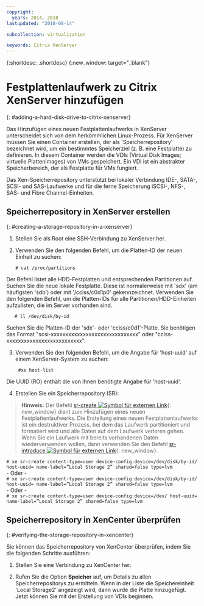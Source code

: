 ```yaml
---
copyright:
  years: 2014, 2018
lastupdated: "2018-08-14"

subcollection: virtualization

keywords: Citrix XenServer
---
```


{:shortdesc: .shortdesc}
{:new_window: target="_blank"}

# Festplattenlaufwerk zu Citrix XenServer hinzufügen
{: #adding-a-hard-disk-drive-to-citrix-xenserver}

Das Hinzufügen eines neuen Festplattenlaufwerks in XenServer unterscheidet sich von dem herkömmlichen Linux-Prozess. Für XenServer müssen Sie einen Container erstellen, der als 'Speicherrepository' bezeichnet wird, um ein bestimmtes Speicherziel (z. B. eine Festplatte) zu definieren. In diesem Container werden die VDIs (Virtual Disk Images; virtuelle Plattenimages) von VMs gespeichert. Ein VDI ist ein abstrakter Speicherbereich, der als Festplatte für VMs fungiert.

Das Xen-Speicherrepository unterstützt bei lokaler Verbindung IDE-, SATA-, SCSI- und SAS-Laufwerke und für die ferne Speicherung iSCSI-, NFS-, SAS- und Fibre Channel-Einheiten.

## Speicherrepository in XenServer erstellen
{: #creating-a-storage-repository-in-a-xenserver}

1. Stellen Sie als Root eine SSH-Verbindung zu XenServer her.

2. Verwenden Sie den folgenden Befehl, um die Platten-ID der neuen Einheit zu suchen:

       # cat /proc/partitions

  Der Befehl listet alle HDD-Festplatten und entsprechenden Partitionen auf. Suchen Sie die neue lokale Festplatte. Diese ist normalerweise mit 'sdx' (am häufigsten 'sdb') oder mit '/cciss/c0d1p0' gekennzeichnet. Verwenden Sie den folgenden Befehl, um die Platten-IDs für alle Partitionen/HDD-Einheiten aufzulisten, die im Server vorhanden sind.

       # ll /dev/disk/by-id

  Suchen Sie die Platten-ID der 'sdx'- oder 'cciss/c0d1'-Platte. Sie benötigen das Format "scsi-xxxxxxxxxxxxxxxxxxxxxxxxxxxxxx" oder "cciss-xxxxxxxxxxxxxxxxxxxxxxxxxx".

3. Verwenden Sie den folgenden Befehl, um die Angabe für 'host-uuid' auf einem XenServer-System zu suchen:

        #xe host-list

  Die UUID (RO) enthält die von Ihnen benötigte Angabe für 'host-uuid'.

4. Erstellen Sie ein Speicherrepository (SR):

  > **Hinweis:** Der Befehl [sr-create ![Symbol für externen Link](../../icons/launch-glyph.svg "Symbol für externen Link")](http://support.citrix.com/article/CTX121313){: new_window} dient zum Hinzufügen eines neuen Festplattenlaufwerks. Die Erstellung eines neuen Festplattenlaufwerks ist ein destruktiver Prozess, bei dem das Laufwerk partitioniert und formatiert wird und alle Daten auf dem Laufwerk verloren gehen. Wenn Sie ein Laufwerk mit bereits vorhandenen Daten wiederverwenden wollen, dann verwenden Sie den Befehl [sr-introduce ![Symbol für externen Link](../../icons/launch-glyph.svg "Symbol für externen Link")](http://support.citrix.com/article/CTX121896){: new_window}.

  `# xe sr-create content-type=user device-config:device=/dev/disk/by-id/ host-uuid= name-label=”Local Storage 2” shared=false type=lvm`<br/>
  \- Oder -<br/>
  `# xe sr-create content-type=user device-config:device=/dev/disk/by-id/ host-uuid= name-label=”Local Storage 2” shared=false type=lvm`<br/>
  \- Oder -<br/>
  `# xe sr-create content-type=user device-config:device=/dev/ host-uuid= name-label=”Local Storage 2” shared=false type=lvm`

## Speicherrepository in XenCenter überprüfen
{: #verifying-the-storage-repository-in-xencenter}

Sie können das Speicherrepository von XenCenter überprüfen, indem Sie die folgenden Schritte ausführen:

1. Stellen Sie eine Verbindung zu XenCenter her.

2. Rufen Sie die Option **Speicher** auf, um Details zu allen Speicherrepositorys zu ermitteln. Wenn in der Liste die Speichereinheit 'Local Storage2' angezeigt wird, dann wurde die Platte hinzugefügt. Jetzt können Sie mit der Erstellung von VDIs beginnen.
